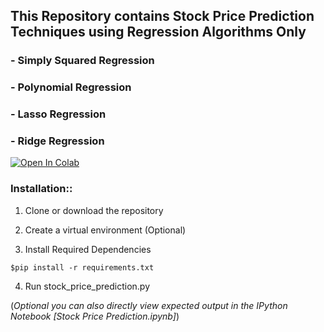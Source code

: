 ## **This Repository contains Stock Price Prediction Techniques using Regression Algorithms Only**
### - Simply Squared Regression
### - Polynomial Regression
### - Lasso Regression
### - Ridge Regression

[![Open In Colab](https://colab.research.google.com/assets/colab-badge.svg)](https://colab.research.google.com/github/AkashKhamkar/Stock_Price_Prediction/blob/master/Stock%20Price%20Prediction.ipynb)

### Installation::

1. Clone or download the repository

2. Create a virtual environment (Optional)

3. Install Required Dependencies
```
$pip install -r requirements.txt
```
4. Run stock_price_prediction.py

(*Optional you can also directly view expected output in the IPython Notebook [Stock Price Prediction.ipynb]*)
